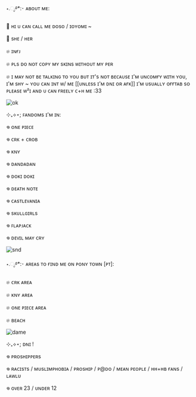
⋆.ೃ࿔*:･ ᴀʙᴏᴜᴛ ᴍᴇ:

🪼 ʜɪ ᴜ ᴄᴀɴ ᴄᴀʟʟ ᴍᴇ ᴅᴏsᴏ / ɪᴏʏᴏᴍɪ ~

🪼 sʜᴇ / ʜᴇʀ

𔓘 ɪɴғᴊ

𔓘 ᴘʟs ᴅᴏ ɴᴏᴛ ᴄᴏᴘʏ ᴍʏ sᴋɪɴs ᴡɪᴛʜᴏᴜᴛ ᴍʏ ᴘᴇʀ

𔓘 ɪ ᴍᴀʏ ɴᴏᴛ ʙᴇ ᴛᴀʟᴋɪɴɢ ᴛᴏ ʏᴏᴜ ʙᴜᴛ ɪᴛ's ɴᴏᴛ ʙᴇᴄᴀᴜsᴇ ɪ'ᴍ ᴜɴᴄᴏᴍғʏ ᴡɪᴛʜ ʏᴏᴜ, ɪ'ᴍ sʜʏ ~ ʏᴏᴜ ᴄᴀɴ ɪɴᴛ ᴡ/ ᴍᴇ [[ᴜɴʟᴇss ɪ'ᴍ ᴅɴɪ ᴏʀ ᴀғᴋ]] ɪ'ᴍ ᴜsᴜᴀʟʟʏ ᴏғғᴛᴀʙ sᴏ ᴘʟᴇᴀsᴇ ᴡ²ɪ ᴀɴᴅ ᴜ ᴄᴀɴ ғʀᴇᴇʟʏ ᴄ+ʜ ᴍᴇ :33

![ok](https://github.com/user-attachments/assets/4a1ff8bf-06a6-458d-9348-2caf146bf0d9)

⊹₊⟡⋆; ꜰᴀɴᴅᴏᴍs ɪ'ᴍ ɪɴ:

𖦹 ᴏɴᴇ ᴘɪᴇᴄᴇ

𖦹 ᴄʀᴋ + ᴄʀᴏʙ

𖦹 ᴋɴʏ

𖦹 ᴅᴀɴᴅᴀᴅᴀɴ

𖦹 ᴅᴏᴋɪ ᴅᴏᴋɪ

𖦹 ᴅᴇᴀᴛʜ ɴᴏᴛᴇ

𖦹 ᴄᴀsᴛʟᴇᴠᴀɴɪᴀ

𖦹 sᴋᴜʟʟɢɪʀʟs

𖦹 ꜰʟᴀᴘᴊᴀᴄᴋ 

𖦹 ᴅᴇᴠɪʟ ᴍᴀʏ ᴄʀʏ 

![snd](https://github.com/user-attachments/assets/b396e6ed-2008-4460-9ebc-f92a32b90bae)

⋆.ೃ࿔*:･ ᴀʀᴇᴀs ᴛᴏ ғɪɴᴅ ᴍᴇ ᴏɴ ᴘᴏɴʏ ᴛᴏᴡɴ [ᴘᴛ]:

𔓘 ᴄʀᴋ ᴀʀᴇᴀ

𔓘 ᴋɴʏ ᴀʀᴇᴀ

𔓘 ᴏɴᴇ ᴘɪᴇᴄᴇ ᴀʀᴇᴀ

𔓘 ʙᴇᴀᴄʜ

![dame](https://github.com/user-attachments/assets/7f7be78a-a309-4da9-af34-c63c4df72c65)


⊹₊⟡⋆; ᴅɴɪ !

𖦹 ᴘʀᴏsʜɪᴘᴘᴇʀs

𖦹 ʀᴀᴄɪsᴛs / ᴍᴜsʟɪᴍᴘʜᴏʙɪᴀ / ᴘʀᴏsʜɪᴘ / ᴘ@ᴅᴏ / ᴍᴇᴀɴ ᴘᴇᴏᴘʟᴇ / ʜʜ+ʜʙ ғᴀɴs / ʟᴀᴡʟᴜ

𖦹 ᴏᴠᴇʀ 23 / ᴜɴᴅᴇʀ 12


